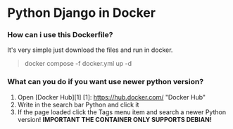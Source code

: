 # Python Django in Docker
### How can i use this Dockerfile?
It's very simple just download the files and run in docker.
> docker compose -f docker.yml up -d

### What can you do if you want use newer python version?
1. Open [Docker Hub][1]
[1]: https://hub.docker.com/ "Docker Hub"
3. Write in the search bar Python and click it
4. If the page loaded click the Tags menu item and search a newer Python version! **IMPORTANT THE CONTAINER ONLY SUPPORTS DEBIAN!**
